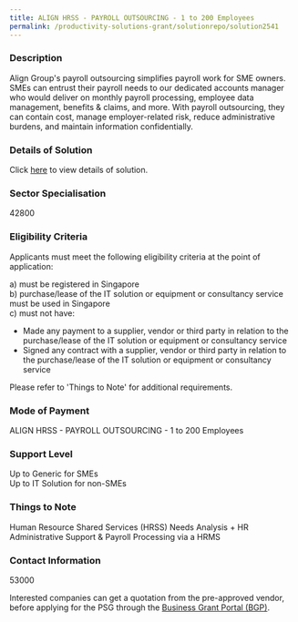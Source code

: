 ```yaml
---
title: ALIGN HRSS - PAYROLL OUTSOURCING - 1 to 200 Employees
permalink: /productivity-solutions-grant/solutionrepo/solution2541
---
```


### Description

Align Group's payroll outsourcing simplifies payroll work for SME owners. SMEs can entrust their payroll needs to our dedicated accounts manager who would deliver on monthly payroll processing, employee data management, benefits & claims, and more. With payroll outsourcing, they can contain cost, manage employer-related risk, reduce administrative burdens, and maintain information confidentially.

### Details of Solution

Click <a href='Align Group of Companies Pte Ltd' target='_blank' rel='noopener'>here</a> to view details of solution.

### Sector Specialisation

 42800 

### Eligibility Criteria

Applicants must meet the following eligibility criteria at the point of application:

a) must be registered in Singapore <br>
b) purchase/lease of the IT solution or equipment or consultancy service must be used in Singapore <br>
c) must not have:
- Made any payment to a supplier, vendor or third party in relation to the purchase/lease of the IT solution or equipment or consultancy service
- Signed any contract with a supplier, vendor or third party in relation to the purchase/lease of the IT solution or equipment or consultancy service

Please refer to 'Things to Note' for additional requirements.

### Mode of Payment
ALIGN HRSS - PAYROLL OUTSOURCING - 1 to 200 Employees

### Support Level
Up to Generic for SMEs <br>
Up to IT Solution for non-SMEs

### Things to Note
Human Resource Shared Services (HRSS) Needs Analysis + HR Administrative Support & Payroll Processing via a HRMS

### Contact Information
53000

Interested companies can get a quotation from the pre-approved vendor, before applying for the PSG through the <a target='_blank' rel='noopener' href='https://www.businessgrants.gov.sg/'>Business Grant Portal (BGP)</a>.
